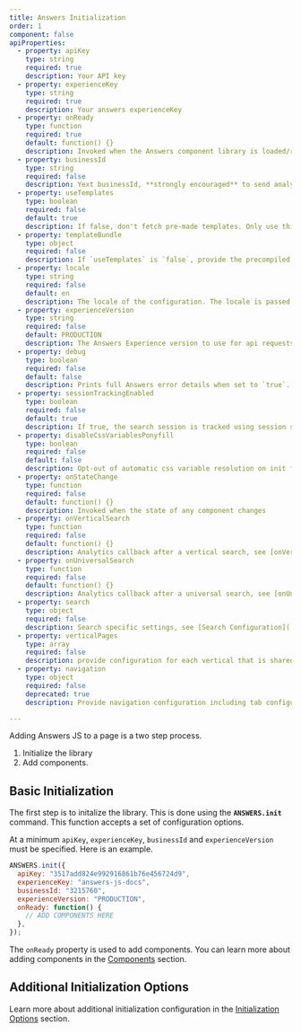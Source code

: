 ```yaml
---
title: Answers Initialization
order: 1
component: false
apiProperties:
  - property: apiKey
    type: string
    required: true
    description: Your API key
  - property: experienceKey
    type: string
    required: true
    description: Your answers experienceKey  
  - property: onReady
    type: function
    required: true
    default: function() {}
    description: Invoked when the Answers component library is loaded/ready
  - property: businessId
    type: string
    required: false
    description: Yext businessId, **strongly encouraged** to send analytics requests.     
  - property: useTemplates
    type: boolean
    required: false
    default: true
    description: If false, don't fetch pre-made templates. Only use this if you plan to implement custom renders for every component!    
  - property: templateBundle
    type: object
    required: false
    description: If `useTemplates` is `false`, provide the precompiled templates here.
  - property: locale
    type: string
    required: false
    default: en
    description: The locale of the configuration. The locale is passed to the api request, and will affect how queries are interpreted and the results returned.
  - property: experienceVersion
    type: string
    required: false
    default: PRODUCTION
    description: The Answers Experience version to use for api requests. Can be a label or version number. 
  - property: debug
    type: boolean
    required: false
    default: false
    description: Prints full Answers error details when set to `true`.
  - property: sessionTrackingEnabled
    type: boolean
    required: false
    default: true
    description: If true, the search session is tracked using session storage and cookies. If false, there is no tracking. 
  - property: disableCssVariablesPonyfill
    type: boolean
    required: false
    default: false
    description: Opt-out of automatic css variable resolution on init for legacy browsers
  - property: onStateChange
    type: function
    required: false
    default: function() {}
    description: Invoked when the state of any component changes 
  - property: onVerticalSearch
    type: function
    required: false
    default: function() {}
    description: Analytics callback after a vertical search, see [onVerticalSearch Configuration](../../initialization-options/on-vertical-search) for additional details 
  - property: onUniversalSearch
    type: function
    required: false
    default: function() {}
    description: Analytics callback after a universal search, see [onUniversalSearch Configuration](../../initialization-options/on-universal-search) for additional details 
  - property: search
    type: object
    required: false
    description: Search specific settings, see [Search Configuration](../../initialization-options/search). 
  - property: verticalPages
    type: array
    required: false
    description: provide configuration for each vertical that is shared across components, see [Vertical Pages Configuration](../../initialization-options/vertical-pages).
  - property: navigation
    type: object
    required: false
    deprecated: true
    description: Provide navigation configuration including tab configurations. Use `verticalPages` instead.

---
```




Adding Answers JS to a page is a two step process.

1. Initialize the library
2. Add components.

## Basic Initialization

The first step is to initalize the library. This is done using the **`ANSWERS.init`** command.
This function accepts a set of configuration options.

At a minimum `apiKey`, `experienceKey`, `businessId` and `experienceVersion` must be specified.
Here is an example.

```js
ANSWERS.init({
  apiKey: "3517add824e992916861b76e456724d9",
  experienceKey: "answers-js-docs",
  businessId: "3215760",
  experienceVersion: "PRODUCTION",
  onReady: function() {
    // ADD COMPONENTS HERE
  },
});
```

The `onReady` property is used to add components. You can learn more about adding components in the [Components](../../components) section.

## Additional Initialization Options

Learn more about additional initialization configuration in the [Initialization Options](../../initialization-options) section.

